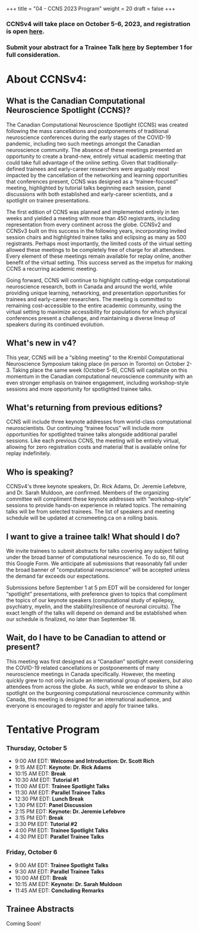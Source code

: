 +++
title = "04 - CCNS 2023 Program"
weight = 20
draft = false
+++

### CCNSv4 will take place on October 5-6, 2023, and registration is open [here](https://www.crowdcast.io/c/ccnsv4).

### Submit your abstract for a Trainee Talk [here](https://docs.google.com/forms/d/e/1FAIpQLSeev-EA5ccwKapzRV43xD4NfDYGyDeAiWpTuv4b_7GKkrWPOQ/viewform?usp=sf_link) by September 1 for full consideration.

# About CCNSv4:
## What is the Canadian Computational Neuroscience Spotlight (CCNS)?
The Canadian Computational Neuroscience Spotlight (CCNS) was created following the mass cancellations and postponements of traditional neuroscience conferences during the early stages of the COVID-19 pandemic, including two such meetings amongst the Canadian neuroscience community. The absence of these meetings presented an opportunity to create a brand-new, entirely virtual academic meeting that could take full advantage of the online setting. Given that traditionally-defined trainees and early-career researchers were arguably most impacted by the cancellation of the networking and learning opportunities that conferences present, CCNS was designed as a “trainee-focused” meeting, highlighted by tutorial talks beginning each session, panel discussions with both established and early-career scientists, and a spotlight on trainee presentations.

The first edition of CCNS was planned and implemented entirely in ten weeks and yielded a meeting with more than 450 registrants, including representation from every continent across the globe. CCNSv2 and CCNSv3 built on this success in the following years, incorporating invited session chairs and highlighted trainee talks and eclipsing as many as 500 registrants. Perhaps most importantly, the limited costs of the virtual setting allowed these meetings to be completely free of charge for all attendees. Every element of these meetings remain available for replay online, another benefit of the virtual setting. This success served as the impetus for making CCNS a recurring academic meeting.

Going forward, CCNS will continue to highlight cutting-edge computational neuroscience research, both in Canada and around the world, while providing unique learning, networking, and presentation opportunities for trainees and early-career researchers. The meeting is committed to remaining cost-accessible to the entire academic community, using the virtual setting to maximize accessibility for populations for which physical conferences present a challenge, and maintaining a diverse lineup of speakers during its continued evolution.

## What's new in v4?
This year, CCNS will be a “sibling meeting” to the Krembil Computational Neuroscience Symposium taking place (in person in Toronto) on October 2-3. Taking place the same week (October 5-6), CCNS will capitalize on this momentum in the Canadian computational neuroscience community with an even stronger emphasis on trainee engagement, including workshop-style sessions and more opportunity for spotlighted trainee talks.

## What's returning from previous editions?
CCNS will include three keynote addresses from world-class computational neuroscientists. Our continuing “trainee focus” will include more opportunities for spotlighted trainee talks alongside additional parallel sessions. Like each previous CCNS, the meeting will be entirely virtual, allowing for zero registration costs and material that is available online for replay indefinitely.

## Who is speaking?
CCNSv4's three keynote speakers, Dr. Rick Adams, Dr. Jeremie Lefebvre, and Dr. Sarah Muldoon, are confirmed. Members of the organizing committee will compliment these keynote addresses with “workshop-style” sessions to provide hands-on experience in related topics. The remaining talks will be from selected trainees.
The list of speakers and meeting schedule will be updated at ccnsmeeting.ca on a rolling basis.

## I want to give a trainee talk! What should I do?
We invite trainees to submit abstracts for talks covering any subject falling under the broad banner of computational neuroscience. To do so, fill out this Google Form. We anticipate all submissions that reasonably fall under the broad banner of "computational neuroscience" will be accepted unless the demand far exceeds our expectations.

Submissions before September 1 at 5 pm EDT will be considered for longer “spotlight” presentations, with preference given to topics that compliment the topics of our keynote speakers (computational study of epilepsy, psychiatry, myelin, and the stability/resilience of neuronal circuits). The exact length of the talks will depend on demand and be established when our schedule is finalized, no later than September 18.

## Wait, do I have to be Canadian to attend or present?
This meeting was first designed as a “Canadian” spotlight event considering the COVID-19 related cancellations or postponements of many neuroscience meetings in Canada specifically. However, the meeting quickly grew to not only include an international group of speakers, but also attendees from across the globe. As such, while we endeavor to shine a spotlight on the burgeoning computational neuroscience community within Canada, this meeting is designed for an international audience, and everyone is encouraged to register and apply for trainee talks.

# Tentative Program
### Thursday, October 5
* 9:00 AM EDT: **Welcome and Introduction: Dr. Scott Rich**
* 9:15 AM EDT: **Keynote: Dr. Rick Adams**
* 10:15 AM EDT: **Break** 
* 10:30 AM EDT: **Tutorial #1**
* 11:00 AM EDT: **Trainee Spotlight Talks** 
* 11:30 AM EDT: **Parallel Trainee Talks** 
* 12:30 PM EDT: **Lunch Break**
* 1:30 PM EDT: **Panel Discussion**
* 2:15 PM EDT: **Keynote: Dr. Jeremie Lefebvre**
* 3:15 PM EDT: **Break**
* 3:30 PM EDT: **Tutorial #2**
* 4:00 PM EDT: **Trainee Spotlight Talks**
* 4:30 PM EDT: **Parallel Trainee Talks**


### Friday, October 6
* 9:00 AM EDT: **Trainee Spotlight Talks**
* 9:30 AM EDT: **Parallel Trainee Talks**
* 10:00 AM EDT: **Break**
* 10:15 AM EDT: **Keynote: Dr. Sarah Muldoon**
* 11:45 AM EDT: **Concluding Remarks** 

## Trainee Abstracts
Coming Soon!

